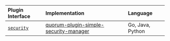 | Plugin Interface                                    | Implementation                                                                                                       | Language         |
|:----------------------------------------------------|:---------------------------------------------------------------------------------------------------------------------|:-----------------|
| [`security`](../SupportedInterfaces/#securityproto) | [quorum-plugin-simple-security-manager](https://github.com/jpmorganchase/quorum-plugin-simple-security-manager/) | Go, Java, Python |
